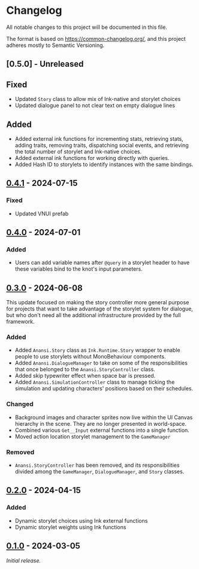 <!-- markdownlint-disable no-duplicate-heading -->

# Changelog

All notable changes to this project will be documented in this file.

The format is based on <https://common-changelog.org/>, and this project adheres mostly to Semantic Versioning.

## [0.5.0] - Unreleased

## Fixed

- Updated `Story` class to allow mix of Ink-native and storylet choices
- Updated dialogue panel to not clear text on empty dialogue lines

## Added

- Added external ink functions for incrementing stats, retrieving stats, adding traits, removing traits, dispatching social events, and retrieving the total number of storylet and Ink-native choices.
- Added external ink functions for working directly with queries.
- Added Hash ID to storylets to identify instances with the same bindings.

## [0.4.1] - 2024-07-15

### Fixed

- Updated VNUI prefab

## [0.4.0] - 2024-07-01

### Added

- Users can add variable names after `@query` in a storylet header to have these variables bind to the knot's input parameters.

## [0.3.0] - 2024-06-08

This update focused on making the story controller more general purpose for projects that want to take advantage of the storylet system for dialogue, but who don't need all the additional infrastructure provided by the full framework.

### Added

- Added `Anansi.Story` class as `Ink.Runtime.Story` wrapper to enable people to use storylets without MonoBehaviour components.
- Added `Anansi.DialogueManager` to take on some of the responsibilities that once belonged to the `Anansi.StoryController` class.
- Added skip typewriter effect when space bar is pressed.
- Added `Anansi.SimulationController` class to manage ticking the simulation and updating characters' positions based on their schedules.

### Changed

- Background images and character sprites now live within the UI Canvas hierarchy in the scene. They are no longer presented in world-space.
- Combined various `Get__Input` external functions into a single function.
- Moved action location storylet management to the `GameManager`

### Removed

- `Anansi.StoryController` has been removed, and its responsibilities divided among the `GameManager`, `DialogueManager`, and `Story` classes.

## [0.2.0] - 2024-04-15

### Added

- Dynamic storylet choices using Ink external functions
- Dynamic storylet weights using Ink functions

## [0.1.0] - 2024-03-05

_Initial release._

[0.1.0]: https://github.com/ShiJbey/Anansi/releases/tag/v0.1.0
[0.2.0]: https://github.com/ShiJbey/Anansi/releases/tag/v0.2.0
[0.3.0]: https://github.com/ShiJbey/Anansi/releases/tag/v0.3.0
[0.4.0]: https://github.com/ShiJbey/Anansi/releases/tag/v0.4.0
[0.4.1]: https://github.com/ShiJbey/Anansi/releases/tag/v0.4.1
